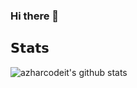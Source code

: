 ### Hi there 👋

<!--
**azharcodeit/azharcodeit** is a ✨ _special_ ✨ repository because its `README.md` (this file) appears on your GitHub profile.

Here are some ideas to get you started:

- 🔭 I’m currently working on ...
- 🌱 I’m currently learning ...
- 👯 I’m looking to collaborate on ...
- 🤔 I’m looking for help with ...
- 💬 Ask me about ...
- 📫 How to reach me: ...
- 😄 Pronouns: ...
- ⚡ Fun fact: ...
-->
## 𝗦𝘁𝗮𝘁𝘀

![azharcodeit's github stats](https://github-readme-stats.vercel.app/api?username=azharcodeit&show=commits,contribs&hide=stars&hide_rank=true&theme=transparent)
